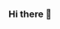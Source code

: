 ### Hi there 👋

<!--
**CharS03/CharS03** is a ✨ _special_ ✨ repository because its `README.md` (this file) appears on your GitHub profile.

Here are some ideas to get you started:

- 🔭 Hi, I’m CharS03 aka Charlie
- 🌱 I’m currently learning Data Science using Python, R and JavaScript through HyperionDev.
- 👯 I’m looking to collaborate on any Deep Learning and Machine Learning projects
- 📫 How to reach me, feel free to email me at CharltonM.Stevens@gmail.com

